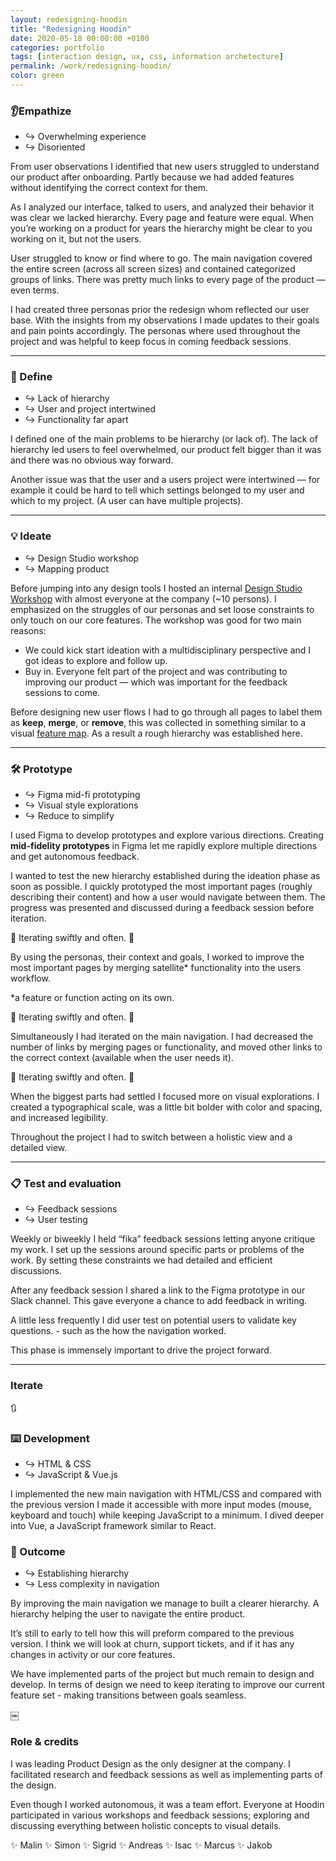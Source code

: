 ```yaml
---
layout: redesigning-hoodin
title: "Redesigning Hoodin"
date: 2020-05-18 00:00:00 +0100   
categories: portfolio
tags: [interaction design, ux, css, information archetecture]
permalink: /work/redesigning-hoodin/
color: green
---
```


### 👂Empathize
- ↪️ Overwhelming experience
- ↪️ Disoriented 

From user observations I identified that new users struggled to understand our product after onboarding. Partly because we had added features without identifying the correct context for them. 

As I analyzed our interface, talked to users, and analyzed their behavior it was clear we lacked hierarchy. Every page and feature were equal. When you’re working on a product for years the hierarchy might be clear to you working on it, but not the users.

User struggled to know or find where to go. The main navigation covered the entire screen (across all screen sizes) and contained categorized groups of links. There was pretty much links to every page of the product — even terms.

I had created three personas prior the redesign whom reflected our user base. With the insights from my observations I made updates to their goals and pain points accordingly. The personas where used throughout the project and was helpful to keep focus in coming feedback sessions.

----

### 📌 Define
- ↪️ Lack of hierarchy 
- ↪️ User and project intertwined 
- ↪️ Functionality far apart

I defined one of the main problems to be hierarchy (or lack of). The lack of hierarchy led users to feel overwhelmed, our product felt bigger than it was and there was no obvious way forward.

Another issue was that the user and a users project were intertwined — for example it could be hard to tell which settings belonged to my user and which to my project. (A user can have multiple projects).

---

### 💡 Ideate
- ↪️ Design Studio workshop
- ↪️ Mapping product 

Before jumping into any design tools I hosted an internal [Design Studio Workshop](https://www.nngroup.com/articles/facilitating-design-studio-workshop/) with almost everyone at the company (~10 persons). I emphasized on the struggles of our personas and set loose constraints to only touch on our core features. The workshop was good for two main reasons:

- We could kick start ideation with a multidisciplinary perspective and I got ideas to explore and follow up.
- Buy in. Everyone felt part of the project and was contributing to improving our product — which was important for the feedback sessions to come.

Before designing new user flows I had to go through all pages to label them as **keep**, **merge**, or **remove**, this was collected in something similar to a visual [feature map](https://mediawiki.org/wiki/Feature_map#/media/File:Wikimedia_Feature_Map.png… ). As a result a rough hierarchy was established here.

---

### 🛠 Prototype
- ↪️ Figma mid-fi prototyping 
- ↪️ Visual style explorations
- ↪️ Reduce to simplify 

I used Figma to develop prototypes and explore various directions. Creating **mid-fidelity prototypes** in Figma let me rapidly explore multiple directions and get autonomous feedback.

I wanted to test the new hierarchy established during the ideation phase as soon as possible. I quickly prototyped the most important pages (roughly describing their content) and how a user would navigate between them. The progress was presented and discussed during a feedback session before iteration.

🔁 Iterating swiftly and often. 🔁

By using the personas, their context and goals, I worked to improve the most important pages by merging satellite* functionality into the users workflow.

*a feature or function acting on its own.

🔁 Iterating swiftly and often. 🔁

Simultaneously I had iterated on the main navigation. I had decreased the number of links by merging pages or functionality, and moved other links to the correct context (available when the user needs it).

🔁 Iterating swiftly and often. 🔁

When the biggest parts had settled I focused more on visual explorations. I created a typographical scale, was a little bit bolder with color and spacing, and increased legibility.

Throughout the project I had to switch between a holistic view and a detailed view.

---

### 📋 Test and evaluation
- ↪️ Feedback sessions
- ↪️ User testing 

Weekly or biweekly I held “fika” feedback sessions letting anyone critique my work. I set up the sessions around specific parts or problems of the work. By setting these constraints we had detailed and efficient discussions.

After any feedback session I shared a link to the Figma prototype in our Slack channel. This gave everyone a chance to add feedback in writing.

A little less frequently I did user test on potential users to validate key questions. - such as the how the navigation worked.

This phase is immensely important to drive the project forward.

---

### Iterate 
🔃

### ⌨️ Development
- ↪️ HTML & CSS
- ↪️ JavaScript & Vue.js

I implemented the new main navigation with HTML/CSS and compared with the previous version I made it accessible with more input modes (mouse, keyboard and touch) while keeping JavaScript to a minimum. I dived deeper into Vue, a JavaScript framework similar to React.

### 🎯 Outcome
- ↪️ Establishing hierarchy 
- ↪️ Less complexity in navigation

By improving the main navigation we manage to built a clearer hierarchy. A hierarchy helping the user to navigate the entire product.

It’s still to early to tell how this will preform compared to the previous version. I think we will look at churn, support tickets, and if it has any changes in activity or our core features.

We have implemented parts of the project but much remain to design and develop. In terms of design we need to keep iterating to improve our current feature set - making transitions between goals seamless.

￼
### Role & credits
I was leading Product Design as the only designer at the company. I facilitated research and feedback sessions as well as implementing parts of the design.

Even though I worked autonomous, it was a team effort. Everyone at Hoodin participated in various workshops and feedback sessions; exploring and discussing everything between holistic concepts to visual details.

✨ Malin
✨ Simon
✨ Sigrid
✨ Andreas
✨ Isac
✨ Marcus
✨ Jakob